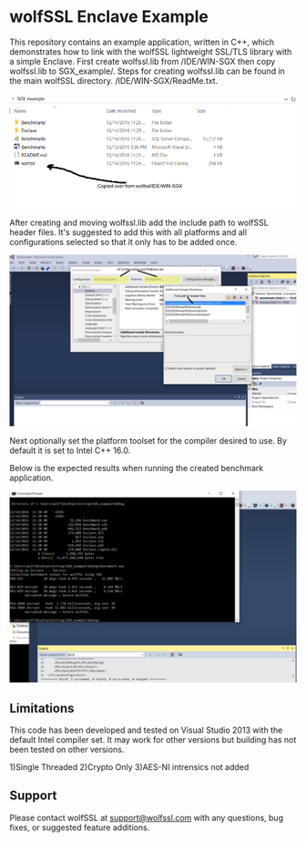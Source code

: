 wolfSSL Enclave Example
============================

This repository contains an example application, written in C++, which
demonstrates how to link with the wolfSSL lightweight SSL/TLS library with a
simple Enclave. First create wolfssl.lib from <wolfssl-root>/IDE/WIN-SGX
then copy wolfssl.lib to SGX_example/. Steps for creating wolfssl.lib can be
found in the main wolfSSL directory. <wolfssl-root>/IDE/WIN-SGX/ReadMe.txt.

![location for wolfssl.lib](README-images/wolfssl-lib.PNG)

After creating and moving wolfssl.lib add the include path to wolfSSL header
files. It's suggested to add this with all platforms and all configurations
selected so that it only has to be added once.

![setting the include path](README-images/set-include-path.PNG)

Next optionally set the platform toolset for the compiler desired to use.
By default it is set to Intel C++ 16.0.

Below is the expected results when running the created benchmark application.

![expected results](README-images/expected-results.PNG)

## Limitations
This code has been developed and tested on Visual Studio 2013 with the
default Intel compiler set. It may work for other versions but building
has not been tested on other versions.

1)Single Threaded
2)Crypto Only
3)AES-NI intrensics not added

## Support

Please contact wolfSSL at support@wolfssl.com with any questions, bug fixes,
or suggested feature additions.

